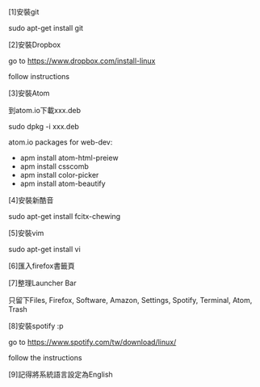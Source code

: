 ﻿[1]安裝git

sudo apt-get install git

[2]安裝Dropbox

go to https://www.dropbox.com/install-linux

follow instructions

[3]安裝Atom

到atom.io下載xxx.deb

sudo dpkg -i xxx.deb

atom.io packages for web-dev:
- apm install atom-html-preiew
- apm install csscomb
- apm install color-picker
- apm install atom-beautify

[4]安裝新酷音

sudo apt-get install fcitx-chewing

[5]安裝vim

sudo apt-get install vi

[6]匯入firefox書籤頁

[7]整理Launcher Bar

只留下Files, Firefox, Software, Amazon, Settings, Spotify, Terminal, Atom, Trash

[8]安裝spotify :p

go to https://www.spotify.com/tw/download/linux/

follow the instructions

[9]記得將系統語言設定為English

